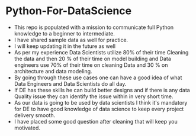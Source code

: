 # Python-For-DataScience
* This repo is populated with a mission to communicate full Python knowledge to a beginner to intermediate.
* I have shared sample data as well for practice.
* I will keep updating it in the future as well
* As per my experience Data Scientists utilize 80% of their time Cleaning the data and then 20 % of their time on model building and Data engineers use 70% of their time on cleaning Data and 30 % on architecture and data modeling.
* By going through these use cases one can have a good idea of what Data Engineers and Data Scientists do all day.
* If DE has these skills he can build better designs and if there is any data Quality issue they can identify the issue within in very short time.
* As our data is going to be used by data scientists I think it's mandatory for DE to have good knowledge of data science to keep every project delivery smooth.
* I have placed some good question after cleaning that will keep you motivated.

